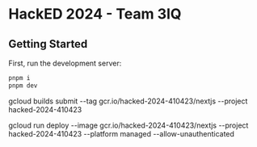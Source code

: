 # HackED 2024 - Team 3IQ

## Getting Started

First, run the development server:

```bash
pnpm i
pnpm dev
```

gcloud builds submit --tag gcr.io/hacked-2024-410423/nextjs --project hacked-2024-410423 

gcloud run deploy --image gcr.io/hacked-2024-410423/nextjs --project hacked-2024-410423 --platform managed --allow-unauthenticated